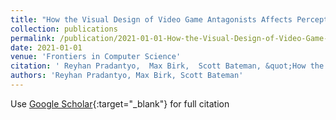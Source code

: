 ```yaml
---
title: "How the Visual Design of Video Game Antagonists Affects Perception of Morality"
collection: publications
permalink: /publication/2021-01-01-How-the-Visual-Design-of-Video-Game-Antagonists-Affects-Perception-of-Morality
date: 2021-01-01
venue: 'Frontiers in Computer Science'
citation: ' Reyhan Pradantyo,  Max Birk,  Scott Bateman, &quot;How the Visual Design of Video Game Antagonists Affects Perception of Morality.&quot; Frontiers in Computer Science, 2021.'
authors: 'Reyhan Pradantyo, Max Birk, Scott Bateman'
---
```

Use [Google Scholar](https://scholar.google.com/scholar?q=How+the+Visual+Design+of+Video+Game+Antagonists+Affects+Perception+of+Morality){:target="_blank"} for full citation